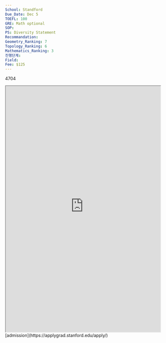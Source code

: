 ```yaml
---
School: Standford
Due_Date: Dec 5
TOEFL: 100
GRE: Math optional
SOP: 
PS: Diversity Statement
Recommandation: 
Geometry_Ranking: 7
Topology_Ranking: 6
Mathematics_Ranking: 3
진행단계: 
Field: 
Fee: $125
---
```

4704
<iframe
height=800,
width=100%,
src="https://gradadmissions.stanford.edu/apply/test-scores"></iframe>
[admission](https://applygrad.stanford.edu/apply/)
